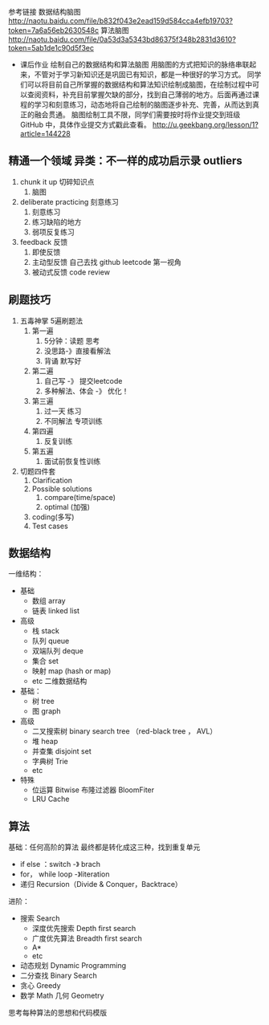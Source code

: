 参考链接
数据结构脑图
http://naotu.baidu.com/file/b832f043e2ead159d584cca4efb19703?token=7a6a56eb2630548c
算法脑图
http://naotu.baidu.com/file/0a53d3a5343bd86375f348b2831d3610?token=5ab1de1c90d5f3ec

- 课后作业
绘制自己的数据结构和算法脑图
用脑图的方式把知识的脉络串联起来，不管对于学习新知识还是巩固已有知识，都是一种很好的学习方式。
同学们可以将目前自己所掌握的数据结构和算法知识绘制成脑图，在绘制过程中可以查阅资料，补充目前掌握欠缺的部分，找到自己薄弱的地方。后面再通过课程的学习和刻意练习，动态地将自己绘制的脑图逐步补充、完善，从而达到真正的融会贯通。
脑图绘制工具不限，同学们需要按时将作业提交到班级 GitHub 中，具体作业提交方式戳此查看。 http://u.geekbang.org/lesson/1?article=144228


## 精通一个领域 异类：不一样的成功启示录 outliers
1. chunk it up 切碎知识点
   1. 脑图
2. deliberate practicing 刻意练习
   1. 刻意练习
   2. 练习缺陷的地方
   3. 弱项反复练习
3. feedback 反馈
   1. 即使反馈
   2. 主动型反馈 自己去找 github leetcode 第一视角
   3. 被动式反馈 code review

## 刷题技巧
1. 五毒神掌 5遍刷题法 
   1. 第一遍
      1. 5分钟：读题 思考 
      2. 没思路-》直接看解法
      3. 背诵 默写好 
   2. 第二遍
      1. 自己写 -》 提交leetcode
      2. 多种解法、体会 -》 优化！
   3. 第三遍
      1. 过一天 练习
      2. 不同解法 专项训练
   4. 第四遍
      1. 反复训练
   5. 第五遍
      1. 面试前恢复性训练
2. 切题四件套
   1. Clarification 
   2. Possible solutions 
      1. compare(time/space)
      2. optimal (加强)
   3. coding(多写)
   4. Test cases

## 数据结构
一维结构：
- 基础
  - 数组 array
  - 链表 linked list
- 高级
  - 栈 stack
  - 队列 queue
  - 双端队列 deque
  - 集合 set
  - 映射 map (hash or map)
  - etc
二维数据结构
- 基础： 
  - 树 tree
  - 图 graph
- 高级 
  - 二叉搜索树 binary search tree （red-black tree ， AVL）
  - 堆 heap
  - 并查集 disjoint set
  - 字典树 Trie 
  - etc
- 特殊
  - 位运算 Bitwise 布隆过滤器 BloomFiter
  - LRU Cache

## 算法
基础：任何高阶的算法 最终都是转化成这三种，找到重复单元
- if else ：switch -》 brach
- for， while loop -》literation
- 递归 Recursion（Divide & Conquer，Backtrace）

进阶：
- 搜索 Search
  - 深度优先搜索 Depth first search
  - 广度优先算法 Breadth first search
  - A*
  - etc
- 动态规划 Dynamic Programming
- 二分查找 Binary Search
- 贪心 Greedy
- 数学 Math 几何 Geometry

思考每种算法的思想和代码模版


